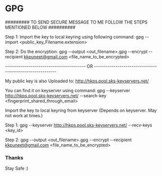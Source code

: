 # GPG


######### TO SEND SECURE MESSAGE TO ME FOLLOW THE STEPS MENTIONED BELOW ##########

Step 1: Import the key to local keyring using following command:
gpg --import <public_key_Filename.extension>

Step 2: Do the encryption: 
gpg --output <out_filename>.gpg --encrypt --recipient kkpuneet@gmail.com <file_name_to_be_encrypted>


----------------------------------------- OR ----------------------------------------------------------

My public key is also Uploaded to: http://hkps.pool.sks-keyservers.net/

You can find it on keyserver using command: 
gpg --keyserver http://hkps.pool.sks-keyservers.net/ --search-key <fingerprint_shared_through_email>

Import the key to local keyring from keyserver (Depends on keyserver. May not work at times.)

Step 1:
gpg --keyserver http://hkps.pool.sks-keyservers.net/ --recv-keys <key_id>

Step 2:
gpg --output <out_filename>.gpg --encrypt --recipient kkpuneet@gmail.com <file_name_to_be_encrypted>



### Thanks ###

Stay Safe :)
